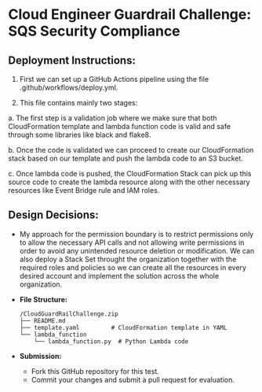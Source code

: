 # Cloud Engineer Guardrail Challenge: SQS Security Compliance



## Deployment Instructions:
  1. First we can set up a GitHub Actions pipeline using the file .github/workflows/deploy.yml.

  2. This file contains mainly two stages:

   a. The first step is a validation job where we make sure that both CloudFormation template and lambda function code is valid and safe through some libraries like black and flake8.

   b. Once the code is validated we can proceed to create our CloudFormation stack based on our template and push the lambda code to an S3 bucket.

   c. Once lambda code is pushed, the CloudFormation Stack can pick up this source code to create the lambda resource along with the other necessary resources like Event Bridge rule and IAM roles.


## Design Decisions:
  - My approach for the permission boundary is to restrict permissions only to allow the necessary API calls and not allowing write permissions in order to avoid any unintended resource deletion or modification. We can also deploy a Stack Set throught the organization together with the required roles and policies so we can create all the resources in every desired account and implement the solution across the whole organization.


- **File Structure:**

  ```
  /CloudGuardRailChallenge.zip
  ├── README.md
  ├── template.yaml         # CloudFormation template in YAML
  └── lambda_function
      └── lambda_function.py  # Python Lambda code
  ```

- **Submission:**  
  - Fork this GitHub repository for this test.
  - Commit your changes and submit a pull request for evaluation.
